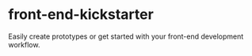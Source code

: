 # front-end-kickstarter
Easily create prototypes or get started with your front-end development workflow.
